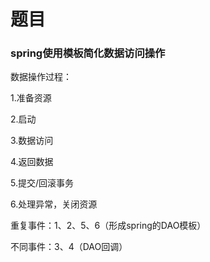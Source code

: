 # 题目

### spring使用模板简化数据访问操作

数据操作过程：

1.准备资源

2.启动

3.数据访问

4.返回数据

5.提交/回滚事务

6.处理异常，关闭资源

重复事件：1、2、5、6（形成spring的DAO模板）

不同事件：3、4（DAO回调）
